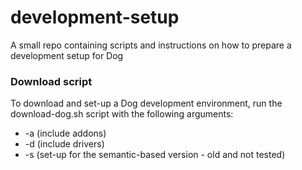 # development-setup
A small repo containing scripts and instructions on how to prepare a development setup for Dog

### Download script
To download and set-up a Dog development environment, run the download-dog.sh script with the following arguments:
* -a (include addons)
* -d (include drivers)
* -s (set-up for the semantic-based version - old and not tested)
